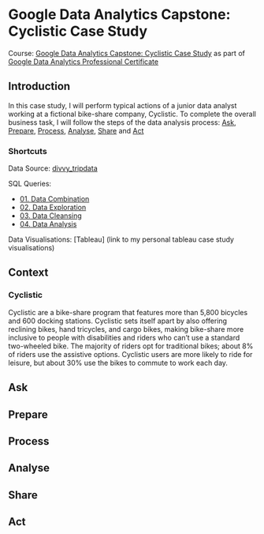 # Google Data Analytics Capstone: Cyclistic Case Study

Course: [Google Data Analytics Capstone: Cyclistic Case Study](https://www.coursera.org/learn/google-data-analytics-capstone) as part of [Google Data Analytics Professional Certificate](https://www.coursera.org/professional-certificates/google-data-analytics)

## Introduction
In this case study, I will perform typical actions of a junior data analyst working at a fictional bike-share company, Cyclistic. To complete the overall business task, I will follow the steps of the data analysis process: [Ask](https://github.com/tobyglover24/GDA_CS1_Cyclistic/blob/main/README.md#ask), [Prepare](https://github.com/tobyglover24/GDA_CS1_Cyclistic/blob/main/README.md#prepare), [Process](https://github.com/tobyglover24/GDA_CS1_Cyclistic/blob/main/README.md#process), [Analyse](https://github.com/tobyglover24/GDA_CS1_Cyclistic/blob/main/README.md#analyse), [Share](https://github.com/tobyglover24/GDA_CS1_Cyclistic/blob/main/README.md#share) and [Act](https://github.com/tobyglover24/GDA_CS1_Cyclistic/blob/main/README.md#act)

### Shortcuts

Data Source: [divvy_tripdata](https://divvy-tripdata.s3.amazonaws.com/index.html)

SQL Queries:
* [01. Data Combination](https://github.com/tobyglover24/GDA_CS1_Cyclistic/blob/main/01.%20Data%20Combination.sql)
* [02. Data Exploration](https://github.com/tobyglover24/GDA_CS1_Cyclistic/blob/main/02.%20Data%20Exploration.sql)
* [03. Data Cleansing](https://github.com/tobyglover24/GDA_CS1_Cyclistic/blob/main/03.%20Data%20Cleansing.sql)
* [04. Data Analysis](https://github.com/tobyglover24/GDA_CS1_Cyclistic/blob/main/04.%20Data%20Analysis.sql)

Data Visualisations: [Tableau] (link to my personal tableau case study visualisations)

## Context
### Cyclistic
Cyclistic are a bike-share program that features more than 5,800 bicycles and 600 docking stations. Cyclistic sets itself apart by also offering reclining bikes, hand tricycles, and cargo bikes, making bike-share more inclusive to people with disabilities and riders who can’t use a standard two-wheeled bike. The majority of riders opt for traditional bikes; about 8% of riders use the assistive options. Cyclistic users are more likely to ride for leisure, but about 30% use the bikes to commute to work each day.

## Ask


## Prepare


## Process

## Analyse

## Share

## Act
